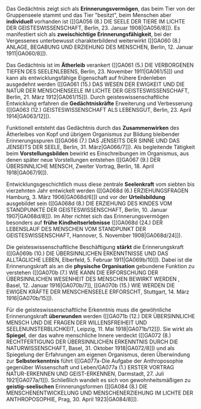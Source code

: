 
Das Gedächtnis zeigt sich als **Erinnerungsvermögen**, das beim Tier von der Gruppenseele stammt und das Tier "besitzt", beim Menschen aber **individuell** vorhanden ist ([[GA056 (8.) DIE SEELE DER TIERE IM LICHTE DER GEISTESWISSENSCHAFT, Berlin, 23. Januar 1908|GA056/8]]). Es manifestiert sich als **zweischichtige Erinnerungsfähigkeit**, bei der Vergessenes unterbewusst charakterbildend weiterwirkt ([[GA060 (8.) ANLAGE, BEGABUNG UND ERZIEHUNG DES MENSCHEN, Berlin, 12. Januar 1911|GA060/8]]).

Das Gedächtnis ist im **Ätherleib** verankert ([[GA061 (5.) DIE VERBORGENEN TIEFEN DES SEELENLEBENS, Berlin, 23. November 1911|GA061/5]]) und kann als entwicklungsfähige Eigenschaft auf frühere Erdenleben ausgedehnt werden ([[GA061 (15.) DAS WESEN DER EWIGKEIT UND DIE NATUR DER MENSCHENSEELE IM LICHTE DER GEISTESWISSENSCHAFT, Berlin, 21. März 1912|GA061/15]]). Durch geisteswissenschaftliche Entwicklung erfahren die **Gedächtniskräfte** Erweiterung und Verbesserung ([[GA063 (12.) GEISTESWISSENSCHAFT ALS LEBENSGUT, Berlin, 23. April 1914|GA063/12]]).

Funktionell entsteht das Gedächtnis durch das **Zusammenwirken** des Ätherleibes von Kopf und übrigem Organismus zur Bildung bleibender Erinnerungsspuren ([[GA066 (7.) DAS JENSEITS DER SINNE UND DAS JENSEITS DER SEELE, Berlin, 31. März|GA066/7]]). Als begleitende Tätigkeit beim **Vorstellungsbilden** bewirkt es Einschreibungen im Organismus, aus denen später neue Vorstellungen entstehen ([[GA067 (9.) DER ÜBERSINNLICHE MENSCH, Zweiter Vortrag, Berlin, 18. April 1918|GA067/9]]).

Entwicklungsgeschichtlich muss diese zentrale **Seelenkraft** vom siebten bis vierzehnten Jahr entwickelt werden ([[GA068d (6.) ERZIEHUNGSFRAGEN Hamburg, 3. März 1906|GA068d/6]]) und vor der **Urteilsbildung** ausgebildet sein ([[GA068d (8.) DIE ERZIEHUNG DES KINDES VOM STANDPUNKTE DER GEISTESWISSENSCHAFT, Berlin, 10. Januar 1907|GA068d/8]]). Im Alter richtet sich das Erinnerungsvermögen besonders auf **frühe Kindheitserlebnisse** ([[GA068d (24.) DER LEBENSLAUF DES MENSCHEN VOM STANDPUNKT DER GEISTESWISSENSCHAFT, Hannover, 5. November 1908|GA068d/24]]).

Die geisteswissenschaftliche Beschäftigung **stärkt** die Erinnerungskraft ([[GA069b (10.) DIE ÜBERSINNLICHEN ERKENNTNISSE UND DAS ALLTÄGLICHE LEBEN, Elberfeld, 5. Februar 1911|GA069b/10]]). Dabei ist die Erinnerungskraft als an die **physische Organisation** gebundene Funktion zu verstehen ([[GA070b (7.) WIE KANN DIE ERFORSCHUNG DER ÜBERSINNLICHEN WESENHEIT DES MENSCHEN BEWIRKT WERDEN , Basel, 12. Januar 1916|GA070b/7]], [[GA070b (15.) WIE WERDEN DIE EWIGEN KRÄFTE DER MENSCHENSEELE ERFORSCHT, Stuttgart, 14. März 1916|GA070b/15]]).

Für die geisteswissenschaftliche Erkenntnis muss die gewöhnliche Erinnerungskraft **überwunden** werden ([[GA071b (12.) DER ÜBERSINNLICHE MENSCH UND DIE FRAGEN DER WILLENSFREIHEIT UND SEELENUNSTERBLICHKEIT, Leipzig, 11. Mai 1918|GA071b/12]]). Sie wirkt als **Spiegel**, der das wahre menschliche Innere verdeckt ([[GA072 (8.) RECHTFERTIGUNG DER ÜBERSINNLICHEN ERKENNTNIS DURCH DIE NATURWISSENSCHAFT, Basel, 31. Oktober 1918|GA072/8]]) und als Spiegelung der Erfahrungen am eigenen Organismus, deren Überwindung zur **Selbsterkenntnis** führt ([[GA077a-Die Aufgabe der Anthroposophie gegenüber Wissenschaft und Leben/GA077a (1.) ERSTER VORTRAG NATUR-ERKENNEN UND GEIST-ERKENNEN, Darmstadt, 27. Juli 1921|GA077a/1]]). Schließlich wandelt es sich von gewohnheitsmäßigen zu **geistig-seelischen** Erinnerungsformen ([[GA084 (8.) DIE MENSCHENENTWICKELUNG UND MENSCHENERZIEHUNG IM LICHTE DER ANTHROPOSOPHIE, Prag, 30. April 1923|GA084/8]]).
